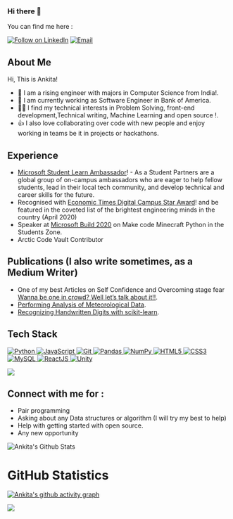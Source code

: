 ### Hi there 👋

<!--
**ankitasharma88990/ankitasharma88990** is a ✨ _special_ ✨ repository because its `README.md` (this file) appears on your GitHub profile.
-->

You can find me here :
<p align="left">
  <a href="https://www.linkedin.com/in/ankita-sharma-83ab64146/"><img title="Follow on LinkedIn" src="https://img.shields.io/badge/LinkedIn-0077B5?style=for-the-badge&logo=linkedin&logoColor=white"/></a>
  <a href="mailto:ankitasharma88990@gmail.com"><img title="Email" src="https://img.shields.io/badge/Gmail-D14836?style=for-the-badge&logo=gmail&logoColor=white"/></a>

## About Me
Hi, This is Ankita!
- 🔭 I am a rising engineer with majors in Computer Science from India!.
- 🌱 I am currently working as Software Engineer in Bank of America.
- 👩‍💻 I find my technical interests in Problem Solving, front-end development,Technical writing, Machine Learning and open source !. 
- 👍 I also love collaborating over code with new people and enjoy working in teams be it in projects or hackathons. 
  
 ## Experience 
- [Microsoft Student Learn Ambassador](https://studentambassadors.microsoft.com/)! - As a Student Partners are a global group of on-campus ambassadors who are eager to help fellow students, lead in their local tech community, and develop technical and career skills for the future.
- Recognised with [Economic Times Digital Campus Star Award](https://economictimes.indiatimes.com/etcampusstars/pasteditions)! and be featured in the coveted list of the brightest engineering minds in the country (April 2020)
- Speaker at [Microsoft Build 2020](https://mybuild.microsoft.com/home) on Make code Minecraft Python in the Students Zone.
- Arctic Code Vault Contributor
  
 ## Publications (I also write sometimes, as a Medium Writer)
  - One of my best Articles on Self Confidence and Overcoming stage fear [Wanna be one in crowd? Well let’s talk about it!!](https://ankitasharma88990.medium.com/).
  - [Performing Analysis of Meteorological Data](https://ankitasharma88990.medium.com/performing-analysis-of-meteorological-data-90625eccb6a3).
  - [Recognizing Handwritten Digits with scikit-learn](https://ankitasharma88990.medium.com/recognizing-handwritten-digits-with-scikit-learn-34ce0705e468).
  
   
## Tech Stack

<p align="left">
 <a href="#">
<img alt="Python" src="https://img.shields.io/badge/python%20-%2314354C.svg?&style=for-the-badge&logo=python&logoColor=white"/>
<img alt="JavaScript" src="https://img.shields.io/badge/javascript%20-%23323330.svg?&style=for-the-badge&logo=javascript&logoColor=%23F7DF1E"/>
<img alt="Git" src="https://img.shields.io/badge/git%20-%23F05033.svg?&style=for-the-badge&logo=git&logoColor=white"/>
<img alt="Pandas" src="https://img.shields.io/badge/pandas%20-%23150458.svg?&style=for-the-badge&logo=pandas&logoColor=white" />
<img alt="NumPy" src="https://img.shields.io/badge/numpy%20-%23013243.svg?&style=for-the-badge&logo=numpy&logoColor=white" />
<img alt="HTML5" src="https://img.shields.io/badge/html5%20-%23E34F26.svg?&style=for-the-badge&logo=html5&logoColor=white"/>
<img alt="CSS3" src="https://img.shields.io/badge/css3%20-%231572B6.svg?&style=for-the-badge&logo=css3&logoColor=white"/>
<img alt='MySQL' src="https://img.shields.io/badge/SQL-MySQL?style=for-the-badge&logo=mysql&color=F29111"/>
<img alt='ReactJS' src="https://img.shields.io/badge/ReactJS-ReactJS?style=for-the-badge&logo=react&color=303030"/> 
<img alt="Unity" src="https://img.shields.io/badge/Unity-Unity?style=for-the-badge&logo=unity&logoColor=fff&color=5C3EB8"/> 
   
![](https://komarev.com/ghpvc/?username=ankitasharma88990&color=79b8ff)
 
 </a>
</p>

## Connect with me for :
  - Pair programming
  - Asking about any Data structures or algorithm (I will try my best to help)
  - Help with getting started with open source.
  - Any new opportunity 
  

![Ankita's Github Stats](https://github-readme-stats.anuraghazra1.vercel.app/api?username=ankitasharma88990&show_icons=true&include_all_commits=true&theme=radical)

<h1 align="left">GitHub Statistics</h1>

[![Ankita's github activity graph](https://activity-graph.herokuapp.com/graph?username=ankitasharma88990&theme=github)](https://github.com/ashutosh00710/github-readme-activity-graph)

<a href="https://github.com/ankitasharma88990">
  <img align="center" src="https://github-readme-stats.vercel.app/api/top-langs/?username=ankitasharma88990&theme=tokyonight&layout=compact&" />
</a>

